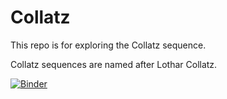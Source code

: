 # Collatz

This repo is for exploring the Collatz sequence.

Collatz sequences are named after Lothar Collatz.

[![Binder](http://mybinder.org/badge.svg)](http://mybinder.org/repo/gulley/collatz)
